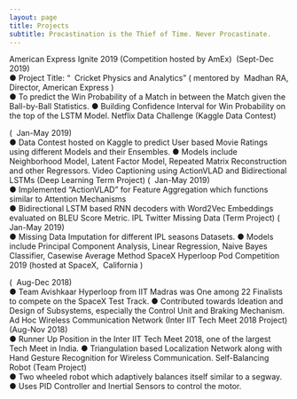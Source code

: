 ```yaml
---
layout: page
title: Projects
subtitle: Procastination is the Thief of Time. Never Procastinate.
---
```



American Express Ignite 2019 (Competition hosted by AmEx)
​ (Sept-Dec 2019)  
● Project Title: “ ​ Cricket Physics and Analytics” (​ mentored by ​ Madhan RA, Director, American Express​ )   
● To predict the Win Probability of a Match in between the Match given the Ball-by-Ball Statistics. 
● Building Confidence Interval for Win Probability on the top of the LSTM Model. 
Netflix Data Challenge (Kaggle Data Contest)
 
( ​ Jan-May 2019)  
● Data Contest hosted on Kaggle to predict User based Movie Ratings using different Models and their Ensembles. 
● Models include Neighborhood Model, Latent Factor Model, Repeated Matrix Reconstruction and other 
Regressors. 
Video Captioning using ActionVLAD and Bidirectional LSTMs (Deep Learning Term Project)
( ​ Jan-May 2019)  
● Implemented “ActionVLAD” for Feature Aggregation which functions similar to Attention Mechanisms  
● Bidirectional LSTM based RNN decoders with Word2Vec Embeddings evaluated on BLEU Score Metric. IPL Twitter Missing Data (Term Project) 
( ​ Jan-May 2019)  
● Missing Data Imputation for different IPL seasons Datasets. 
● Models include Principal Component Analysis, Linear Regression, Naive Bayes Classifier, Casewise Average 
Method 
SpaceX Hyperloop Pod Competition 2019 (hosted at SpaceX, ​ California​ )
 
( ​ Aug-Dec 2018)  
● Team Avishkaar Hyperloop from IIT Madras was One among 22 Finalists to compete on the SpaceX Test Track. 
● Contributed towards Ideation and Design of Subsystems, especially the Control Unit and Braking Mechanism. 
Ad Hoc Wireless Communication Network (Inter IIT Tech Meet 2018 Project) 
​ (Aug-Nov 2018)  
● Runner Up Position in the Inter IIT Tech Meet 2018, one of the largest Tech Meet in India. 
● Triangulation based Localization Network along with Hand Gesture Recognition for Wireless Communication. 
Self-Balancing Robot (Team Project)   
● Two wheeled robot which adaptively balances itself similar to a segway. 
● Uses PID Controller and Inertial Sensors to control the motor. 
